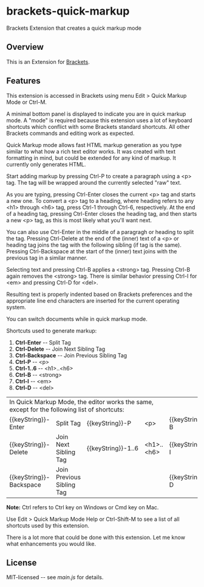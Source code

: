 brackets-quick-markup
=====================

Brackets Extension that creates a quick markup mode 

## Overview

This is an Extension for [Brackets](https://github.com/adobe/brackets). 

## Features

This extension is accessed in Brackets using menu Edit &gt; Quick Markup Mode or Ctrl-M.

A minimal bottom panel is displayed to indicate you are in quick markup mode. A &quot;mode&quot;
is required because this extension uses a lot of keyboard shortcuts which conflict with
some Brackets standard shortcuts. All other Brackets commands and editing work as expected.

Quick Markup mode allows fast HTML markup generation as you type similar to what how a
rich text editor works. It was created with text formatting in mind, but could be extended
for any kind of markup. It currently only generates HTML.

Start adding markup by pressing Ctrl-P to create a paragraph using a &lt;p&gt; tag.
The tag will be wrapped around the currently selected &quot;raw&quot; text.

As you are typing, pressing Ctrl-Enter closes the current &lt;p&gt; tag and starts a new one.
To convert a &lt;p&gt; tag to a heading, where heading refers to any &lt;h1&gt; through
&lt;h6&gt; tag, press Ctrl-1 through Ctrl-6, respectively. At the end of a heading tag,
pressing Ctrl-Enter closes the heading tag, and then starts a new &lt;p&gt; tag,
as this is most likely what you'll want next.

You can also use Ctrl-Enter in the middle of a paragragh or heading to split the tag.
Pressing Ctrl-Delete at the end of the (inner) text of a &lt;p&gt;
or heading tag joins the tag with the following sibling (if tag is the same).
Pressing Ctrl-Backspace at the start of the (inner) text joins with the previous
tag in a similar manner.

Selecting text and pressing Ctrl-B applies a &lt;strong&gt; tag.
Pressing Ctrl-B again removes the &lt;strong&gt; tag.
There is similar behavior pressing Ctrl-I for &lt;em&gt;
and pressing Ctrl-D for &lt;del&gt;.

Resulting text is properly indented based on Brackets preferences and
the appropriate line end characters are inserted for the current operating system.

You can switch documents while in quick markup mode.

Shortcuts used to generate markup:

1. **Ctrl-Enter** -- Split Tag
1. **Ctrl-Delete** -- Join Next Sibling Tag
1. **Ctrl-Backspace** -- Join Previous Sibling Tag
1. **Ctrl-P** -- &lt;p&gt;
1. **Ctrl-1..6** -- &lt;h1&gt;..&lt;h6&gt;
1. **Ctrl-B** -- &lt;strong&gt;
1. **Ctrl-I** -- &lt;em&gt;
1. **Ctrl-D** -- &lt;del&gt;

<table>
  <tr>
      <td colspan="4">In Quick Markup Mode, the editor works the same, except for the following list of shortcuts:</td>
  </tr>
  <tr>
    <td class="qm-shortcut">{{keyString}}-Enter</td>
    <td class="qm-description">Split Tag</td>
    <td class="qm-shortcut">{{keyString}}-P</td>
    <td class="qm-description">&lt;p&gt;</td>
    <td class="qm-shortcut">{{keyString}}-B</td>
    <td class="qm-description">&lt;strong&gt;</td>
  </tr>
  <tr>
    <td class="qm-shortcut">{{keyString}}-Delete</td>
    <td class="qm-description">Join Next Sibling Tag</td>
    <td class="qm-shortcut">{{keyString}}-1..6</td>
    <td class="qm-description">&lt;h1&gt;..&lt;h6&gt;</td>
    <td class="qm-shortcut">{{keyString}}-I</td>
    <td class="qm-description">&lt;em&gt;</td>
  </tr>
  <tr>
    <td class="qm-shortcut">{{keyString}}-Backspace</td>
    <td class="qm-description">Join Previous Sibling Tag</td>
    <td class="qm-shortcut"></td>
    <td class="qm-description"></td>
    <td class="qm-shortcut">{{keyString}}-D</td>
    <td class="qm-description">&lt;del&gt;</td>
  </tr>
</table>

**Note:** Ctrl refers to Ctrl key on Windows or Cmd key on Mac.

Use Edit &gt; Quick Markup Mode Help or Ctrl-Shift-M to see a list of all shortcuts used by this extension.

There is a lot more that could be done with this extension.
Let me know what enhancements you would like.

## License

MIT-licensed -- see _main.js_ for details.
